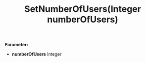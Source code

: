 ﻿---
uid: crmscript_ref_NSArea_SetNumberOfUsers
title: SetNumberOfUsers(Integer numberOfUsers)
intellisense: NSArea.SetNumberOfUsers
keywords: NSArea, GetNumberOfUsers
so.topic: reference
---



**Parameter:** 
 - **numberOfUsers** Integer


